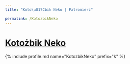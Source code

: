 ```yaml
---
title: "Koto\u017Cbik Neko | Patromierz"

permalink: /KotozbikNeko
---
```


# [Kotożbik Neko](https://patronite.pl/KotozbikNeko)

{% include profile.md name="KotozbikNeko" prefix="k" %}

